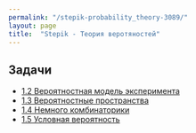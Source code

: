 ```yaml
---
permalink: "/stepik-probability_theory-3089/"
layout: page
title:  "Stepik - Теория веротяностей"
---
```


## Задачи
* [1.2 Вероятностная модель эксперимента](/neuro-networks-and-text-treatment/module_4_3-workshop-generating-names-and-slogans-using-RNN/step_2)
* [1.3 Вероятностные пространства](/)
* [1.4 Немного комбинаторики](https://colab.research.google.com/drive/1jEAxhmzkxrGE9K4TSgL7-0D9JYP5pVeJ?usp=sharing)
* [1.5 Условная вероятность](https://colab.research.google.com/drive/1jEAxhmzkxrGE9K4TSgL7-0D9JYP5pVeJ?usp=sharing)